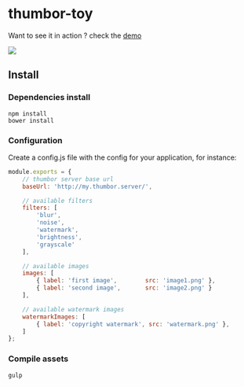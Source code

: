 # thumbor-toy

Want to see it in action ? check the [demo](http://plouc.github.io/thumbor-toy/)

[<img src="https://raw.github.com/plouc/thumbor-toy/master/doc/thumbor-toy-screenshot.jpg">](https://github.com/plouc/thumbor-toy)

## Install

### Dependencies install

```
npm install
bower install
```

### Configuration

Create a config.js file with the config for your application, for instance:

```javascript
module.exports = {
    // thumbor server base url
    baseUrl: 'http://my.thumbor.server/',

    // available filters
    filters: [
        'blur',
        'noise',
        'watermark',
        'brightness',
        'grayscale'
    ],

    // available images
    images: [
        { label: 'first image',        src: 'image1.png' },
        { label: 'second image',       src: 'image2.png' }
    ],

    // available watermark images
    watermarkImages: [
        { label: 'copyright watermark', src: 'watermark.png' },
    ]
};
```

### Compile assets
 
```
gulp
```
